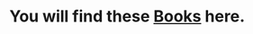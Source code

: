 # You will find these [Books](https://github.com/hamim-24/Software-Engineering-Course/tree/main/1st-Semister/Probability-and-Statistics-for-Engineers/Books) here.
